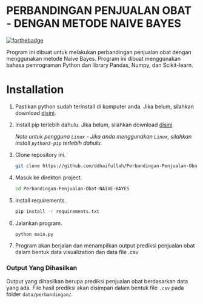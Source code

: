 # PERBANDINGAN PENJUALAN OBAT - DENGAN METODE NAIVE BAYES

[![forthebadge](https://forthebadge.com/images/badges/made-with-python.svg)](http://forthebadge.com)


Program ini dibuat untuk melakukan perbandingan penjualan obat dengan menggunakan metode Naive Bayes. Program ini dibuat menggunakan bahasa pemrograman Python dan library Pandas, Numpy, dan Scikit-learn.



# Installation
1. Pastikan python sudah terinstall di komputer anda. Jika belum, silahkan download [disini](https://www.python.org/downloads/).
2. Install pip terlebih dahulu. Jika belum, silahkan download [disini](https://pip.pypa.io/en/stable/installing/).

    *Note untuk pengguna `Linux` - Jika anda menggunakan `Linux`, silahkan install `python3-pip` terlebih dahulu.*

3. Clone repository ini.
    ```bash
    git clone https://github.com/ddhaifullah/Perbandingan-Penjualan-Obat-NAIVE-BAYES
    ```

4. Masuk ke direktori project.
    ```bash
    cd Perbandingan-Penjualan-Obat-NAIVE-BAYES
    ```

6. Install requirements.
    ```bash
    pip install -r requirements.txt
    ```
7. Jalankan program.
    ```bash
    python main.py
    ```
8. Program akan berjalan dan menampilkan output prediksi penjualan obat dalam bentuk data visualization dan data file .csv


### Output Yang Dihasilkan
Output yang dihasilkan berupa prediksi penjualan obat berdasarkan data yang ada. File hasil prediksi akan disimpan dalam bentuk file `.csv` pada folder `data/perbandingan/`.

